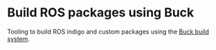 # Build ROS packages using Buck

Tooling to build ROS indigo and custom packages using the [Buck build system](https://buckbuild.com).
